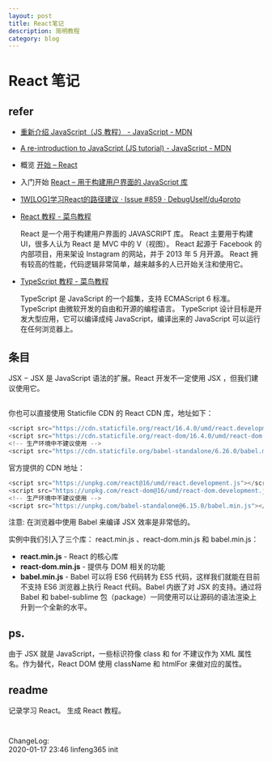 ```yaml
---
layout: post
title: React笔记
description: 简明教程
category: blog
---
```



# React 笔记



## refer


* [重新介绍 JavaScript（JS 教程） - JavaScript - MDN](https://developer.mozilla.org/zh-CN/docs/Web/JavaScript/A_re-introduction_to_JavaScript)
* [A re-introduction to JavaScript (JS tutorial) - JavaScript - MDN](https://developer.mozilla.org/en-US/docs/Web/JavaScript/A_re-introduction_to_JavaScript)
* 概览 [开始 – React](https://react.docschina.org/docs/getting-started.html)
* 入门开始 [React – 用于构建用户界面的 JavaScript 库](https://react.docschina.org/)
* [1W[LOG]学习React的路径建议 · Issue #859 · DebugUself/du4proto](https://github.com/DebugUself/du4proto/issues/859)



* [React 教程 - 菜鸟教程](https://www.runoob.com/react/react-tutorial.html)

	React 是一个用于构建用户界面的 JAVASCRIPT 库。
	React 主要用于构建UI，很多人认为 React 是 MVC 中的 V（视图）。
	React 起源于 Facebook 的内部项目，用来架设 Instagram 的网站，并于 2013 年 5 月开源。
	React 拥有较高的性能，代码逻辑非常简单，越来越多的人已开始关注和使用它。



* [TypeScript 教程 - 菜鸟教程](https://www.runoob.com/typescript/ts-tutorial.html)

	TypeScript 是 JavaScript 的一个超集，支持 ECMAScript 6 标准。
	TypeScript 由微软开发的自由和开源的编程语言。
	TypeScript 设计目标是开发大型应用，它可以编译成纯 JavaScript，编译出来的 JavaScript 可以运行在任何浏览器上。


## 条目

JSX − JSX 是 JavaScript 语法的扩展。React 开发不一定使用 JSX ，但我们建议使用它。


##

你也可以直接使用 Staticfile CDN 的 React CDN 库，地址如下：
```js
<script src="https://cdn.staticfile.org/react/16.4.0/umd/react.development.js"></script>
<script src="https://cdn.staticfile.org/react-dom/16.4.0/umd/react-dom.development.js"></script>
<!-- 生产环境中不建议使用 -->
<script src="https://cdn.staticfile.org/babel-standalone/6.26.0/babel.min.js"></script>
```
官方提供的 CDN 地址：
```js
<script src="https://unpkg.com/react@16/umd/react.development.js"></script>
<script src="https://unpkg.com/react-dom@16/umd/react-dom.development.js"></script>
<!-- 生产环境中不建议使用 -->
<script src="https://unpkg.com/babel-standalone@6.15.0/babel.min.js"></script>
```
注意: 在浏览器中使用 Babel 来编译 JSX 效率是非常低的。

实例中我们引入了三个库： react.min.js 、react-dom.min.js 和 babel.min.js：

  * **react.min.js** - React 的核心库
  * **react-dom.min.js** - 提供与 DOM 相关的功能
  * **babel.min.js** - Babel 可以将 ES6 代码转为 ES5 代码，这样我们就能在目前不支持 ES6 浏览器上执行 React 代码。Babel 内嵌了对 JSX 的支持。通过将 Babel 和 babel-sublime 包（package）一同使用可以让源码的语法渲染上升到一个全新的水平。

## ps.

由于 JSX 就是 JavaScript，一些标识符像 class 和 for 不建议作为 XML 属性名。作为替代，React DOM 使用 className 和 htmlFor 来做对应的属性。


## readme

记录学习 React。
生成 React 教程。


```


```

ChangeLog:  
2020-01-17 23:46 linfeng365 init  


